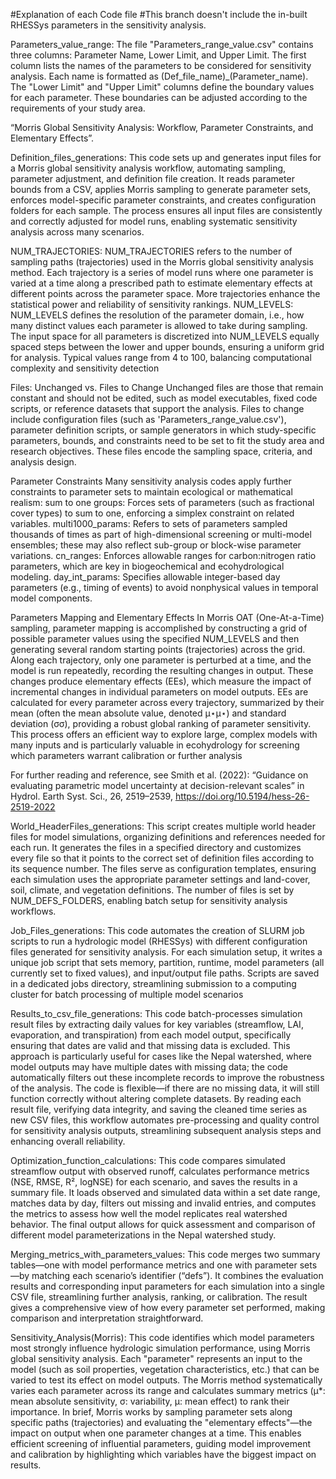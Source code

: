 #Explanation of each Code file
#This branch doesn't include the in-built RHESSys parameters in the sensitivity analysis. 

Parameters_value_range: 
The file "Parameters_range_value.csv" contains three columns: Parameter Name, Lower Limit, and Upper Limit.
The first column lists the names of the parameters to be considered for sensitivity analysis. Each name is formatted as (Def_file_name)_(Parameter_name).
The "Lower Limit" and "Upper Limit" columns define the boundary values for each parameter. These boundaries can be adjusted according to the requirements of your study area.

“Morris Global Sensitivity Analysis: Workflow, Parameter Constraints, and Elementary Effects”.

Definition_files_generations: 
This code sets up and generates input files for a Morris global sensitivity analysis workflow, automating sampling, parameter adjustment, and definition file creation. It reads parameter bounds from a CSV, applies Morris sampling to generate parameter sets, enforces model-specific parameter constraints, and creates configuration folders for each sample. The process ensures all input files are consistently and correctly adjusted for model runs, enabling systematic sensitivity analysis across many scenarios.

NUM_TRAJECTORIES: NUM_TRAJECTORIES refers to the number of sampling paths (trajectories) used in the Morris global sensitivity analysis method. Each trajectory is a series of model runs where one parameter is varied at a time along a prescribed path to estimate elementary effects at different points across the parameter space. More trajectories enhance the statistical power and reliability of sensitivity rankings. 
NUM_LEVELS: NUM_LEVELS defines the resolution of the parameter domain, i.e., how many distinct values each parameter is allowed to take during sampling. The input space for all parameters is discretized into NUM_LEVELS equally spaced steps between the lower and upper bounds, ensuring a uniform grid for analysis. Typical values range from 4 to 100, balancing computational complexity and sensitivity detection

Files: Unchanged vs. Files to Change
Unchanged files are those that remain constant and should not be edited, such as model executables, fixed code scripts, or reference datasets that support the analysis. Files to change include configuration files (such as 'Parameters_range_value.csv'), parameter definition scripts, or sample generators in which study-specific parameters, bounds, and constraints need to be set to fit the study area and research objectives. These files encode the sampling space, criteria, and analysis design.




Parameter Constraints
Many sensitivity analysis codes apply further constraints to parameter sets to maintain ecological or mathematical realism:
sum to one groups: Forces sets of parameters (such as fractional cover types) to sum to one, enforcing a simplex constraint on related variables.
multi1000_params: Refers to sets of parameters sampled thousands of times as part of high-dimensional screening or multi-model ensembles; these may also reflect sub-group or block-wise parameter variations.
cn_ranges: Enforces allowable ranges for carbon:nitrogen ratio parameters, which are key in biogeochemical and ecohydrological modeling.
day_int_params: Specifies allowable integer-based day parameters (e.g., timing of events) to avoid nonphysical values in temporal model components.

Parameters Mapping and Elementary Effects
In Morris OAT (One-At-a-Time) sampling, parameter mapping is accomplished by constructing a grid of possible parameter values using the specified NUM_LEVELS and then generating several random starting points (trajectories) across the grid. Along each trajectory, only one parameter is perturbed at a time, and the model is run repeatedly, recording the resulting changes in output.
These changes produce elementary effects (EEs), which measure the impact of incremental changes in individual parameters on model outputs. EEs are calculated for every parameter across every trajectory, summarized by their mean (often the mean absolute value, denoted μ⋆μ⋆) and standard deviation (σσ), providing a robust global ranking of parameter sensitivity. This process offers an efficient way to explore large, complex models with many inputs and is particularly valuable in ecohydrology for screening which parameters warrant calibration or further analysis

For further reading and reference, see Smith et al. (2022): “Guidance on evaluating parametric model uncertainty at decision-relevant scales” in Hydrol. Earth Syst. Sci., 26, 2519–2539, https://doi.org/10.5194/hess-26-2519-2022 


World_HeaderFiles_generations: 
This script creates multiple world header files for model simulations, organizing definitions and references needed for each run. It generates the files in a specified directory and customizes every file so that it points to the correct set of definition files according to its sequence number. The files serve as configuration templates, ensuring each simulation uses the appropriate parameter settings and land-cover, soil, climate, and vegetation definitions. The number of files is set by NUM_DEFS_FOLDERS, enabling batch setup for sensitivity analysis workflows.

Job_Files_generations: 
This code automates the creation of SLURM job scripts to run a hydrologic model (RHESSys) with different configuration files generated for sensitivity analysis. For each simulation setup, it writes a unique job script that sets memory, partition, runtime, model parameters (all currently set to fixed values), and input/output file paths. Scripts are saved in a dedicated jobs directory, streamlining submission to a computing cluster for batch processing of multiple model scenarios

Results_to_csv_file_generations: 
This code batch-processes simulation result files by extracting daily values for key variables (streamflow, LAI, evaporation, and transpiration) from each model output, specifically ensuring that dates are valid and that missing data is excluded. This approach is particularly useful for cases like the Nepal watershed, where model outputs may have multiple dates with missing data; the code automatically filters out these incomplete records to improve the robustness of the analysis. The code is flexible—if there are no missing data, it will still function correctly without altering complete datasets. By reading each result file, verifying data integrity, and saving the cleaned time series as new CSV files, this workflow automates pre-processing and quality control for sensitivity analysis outputs, streamlining subsequent analysis steps and enhancing overall reliability. 


Optimization_function_calculations: 
This code compares simulated streamflow output with observed runoff, calculates performance metrics (NSE, RMSE, R², logNSE) for each scenario, and saves the results in a summary file. It loads observed and simulated data within a set date range, matches data by day, filters out missing and invalid entries, and computes the metrics to assess how well the model replicates real watershed behavior. The final output allows for quick assessment and comparison of different model parameterizations in the Nepal watershed study.

Merging_metrics_with_parameters_values:
This code merges two summary tables—one with model performance metrics and one with parameter sets—by matching each scenario’s identifier (“defs”). It combines the evaluation results and corresponding input parameters for each simulation into a single CSV file, streamlining further analysis, ranking, or calibration. The result gives a comprehensive view of how every parameter set performed, making comparison and interpretation straightforward.

Sensitivity_Analysis(Morris): 
This code identifies which model parameters most strongly influence hydrologic simulation performance, using Morris global sensitivity analysis. Each "parameter" represents an input to the model (such as soil properties, vegetation characteristics, etc.) that can be varied to test its effect on model outputs. The Morris method systematically varies each parameter across its range and calculates summary metrics (μ*: mean absolute sensitivity, σ: variability, μ: mean effect) to rank their importance. In brief, Morris works by sampling parameter sets along specific paths (trajectories) and evaluating the "elementary effects"—the impact on output when one parameter changes at a time. This enables efficient screening of influential parameters, guiding model improvement and calibration by highlighting which variables have the biggest impact on results.
